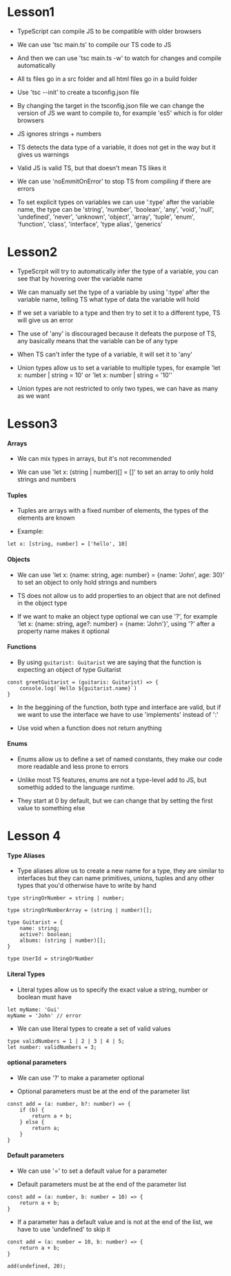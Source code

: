 # Lesson1

- TypeScript can compile JS to be compatible with older browsers

- We can use 'tsc main.ts' to compile our TS code to JS

- And then we can use 'tsc main.ts -w' to watch for changes and compile automatically

- All ts files go in a src folder and all html files go in a build folder

- Use 'tsc --init' to create a tsconfig.json file

- By changing the target in the tsconfig.json file we can change the version of JS we want to compile to, for example 'es5' which is for older browsers

- JS ignores strings + numbers

- TS detects the data type of a variable, it does not get in the way but it gives us warnings

- Valid JS is valid TS, but that doesn't mean TS likes it

- We can use 'noEmmitOnError' to stop TS from compiling if there are errors

- To set explicit types on variables we can use ':type' after the variable name, the type can be 'string', 'number', 'boolean', 'any', 'void', 'null', 'undefined', 'never', 'unknown', 'object', 'array', 'tuple', 'enum', 'function', 'class', 'interface', 'type alias', 'generics'


# Lesson2

- TypeScrpit will try to automatically infer the type of a variable, you can see that by hovering over the variable name

- We can manually set the type of a variable by using ':type' after the variable name, telling TS what type of data the variable will hold

- If we set a variable to a type and then try to set it to a different type, TS will give us an error

- The use of 'any' is discouraged because it defeats the purpose of TS, any basically means that the variable can be of any type

- When TS can't infer the type of a variable, it will set it to 'any'

- Union types allow us to set a variable to multiple types, for example 'let x: number | string = 10' or 'let x: number | string = '10''

 -  Union types are not restricted to only two types, we can have as many as we want


# Lesson3

#### Arrays

- We can mix types in arrays, but it's not recommended

- We can use 'let x: (string | number)[] = []' to set an array to only hold strings and numbers

#### Tuples

- Tuples are arrays with a fixed number of elements, the types of the elements are known

- Example: 
```
let x: [string, number] = ['hello', 10]
```

#### Objects

- We can use 'let x: {name: string, age: number} = {name: 'John', age: 30}' to set an object to only hold strings and numbers

- TS does not allow us to add properties to an object that are not defined in the object type

- If we want to make an object type optional we can use '?', for example 'let x: {name: string, age?: number} = {name: 'John'}', using '?' after a property name makes it optional


#### Functions

- By using ``` guitarist: Guitarist ``` we are saying that the function is expecting an object of type Guitarist

```
const greetGuitarist = (guitaris: Guitarist) => {
    console.log(`Hello ${guitarist.name}`)
}
```

- In the beggining of the function, both type and interface are valid, but if we want to use the interface we have to use 'implements' instead of ':'

- Use void when a function does not return anything


#### Enums

- Enums allow us to define a set of named constants, they make our code more readable and less prone to errors

- Unlike most TS features, enums are not a type-level add to JS, but somethig added to the language runtime.


- They start at 0 by default, but we can change that by setting the first value to something else


# Lesson 4

#### Type Aliases

- Type aliases allow us to create a new name for a type, they are similar to interfaces but they can name primitives, unions, tuples and any other types that you'd otherwise have to write by hand

```
type stringOrNumber = string | number;

type stringOrNumberArray = (string | number)[];

type Guitarist = {
    name: string;
    active?: boolean;
    albums: (string | number)[];
}

type UserId = stringOrNumber
```

#### Literal Types

- Literal types allow us to specify the exact value a string, number or boolean must have

```
let myName: 'Gui'
myName = 'John' // error
```

- We can use literal types to create a set of valid values

``` 
type validNumbers = 1 | 2 | 3 | 4 | 5;
let number: validNumbers = 3;
```

#### optional parameters

- We can use '?' to make a parameter optional

- Optional parameters must be at the end of the parameter list

```
const add = (a: number, b?: number) => {
    if (b) {
        return a + b;
    } else {
        return a;
    }
}
```

#### Default parameters

- We can use '=' to set a default value for a parameter

- Default parameters must be at the end of the parameter list

```
const add = (a: number, b: number = 10) => {
    return a + b;
}
```

- If a parameter has a default value and is not at the end of the list, we have to use 'undefined' to skip it

```
const add = (a: number = 10, b: number) => {
    return a + b;
}

add(undefined, 20);
```
















